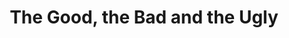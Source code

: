 ---
title: "The Good, the Bad and the Ugly"

year: 1966

director: "Sergio Leone"

summary: "A treasure is hidden in the west. Three men goes over multiple dead bodies to find it."

comment: "Set in america, shot in spain by a italian director. Only three actors could speak english. It turned out great!"

image: "https://media.giphy.com/media/9smDomSoAcBkQ/giphy.gif"

imdb: "https://www.imdb.com/title/tt0060196/"

quotes:
  - "in this world there's two kinds of people, my friend: Those with loaded guns and those who dig."
---